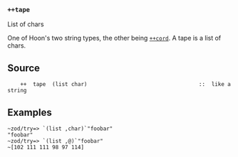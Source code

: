 
### `++tape`

List of chars

One of Hoon's two string types, the other being [`++cord`](). A tape is a
list of chars.

Source
------

        ++  tape  (list char)                                   ::  like a string

Examples
--------

    ~zod/try=> `(list ,char)`"foobar"
    "foobar"
    ~zod/try=> `(list ,@)`"foobar"
    ~[102 111 111 98 97 114]


